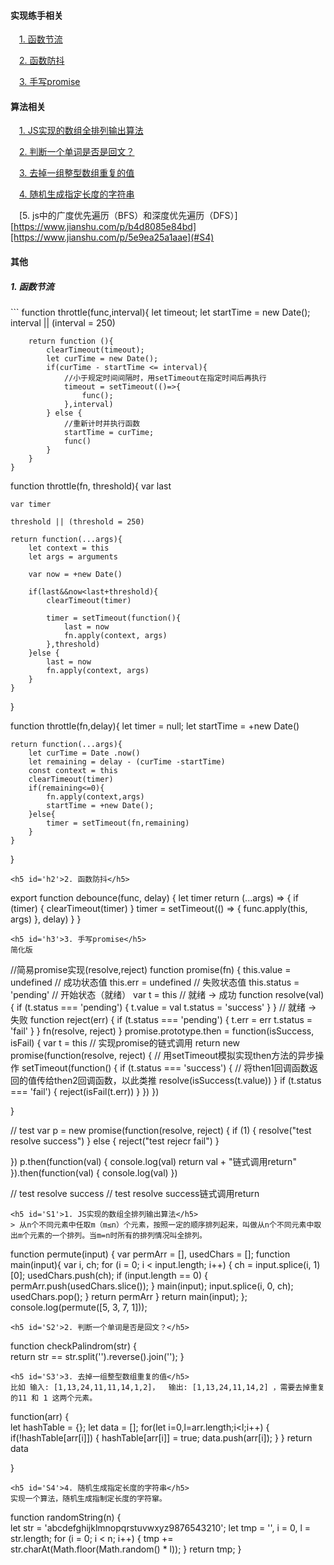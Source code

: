 <h4>实现练手相关</h4>

&emsp;[1. 函数节流](#h1)

&emsp;[2. 函数防抖](#h2)

&emsp;[3. 手写promise](#h3)


<h4>算法相关</h4>

&emsp;[1. JS实现的数组全排列输出算法](#S1)

&emsp;[2. 判断一个单词是否是回文？](#S2)

&emsp;[3. 去掉一组整型数组重复的值](#S3)

&emsp;[4. 随机生成指定长度的字符串](#S4)

&emsp;[5. js中的广度优先遍历（BFS）和深度优先遍历（DFS）][https://www.jianshu.com/p/b4d8085e84bd][https://www.jianshu.com/p/5e9ea25a1aae](#S4)



<h4>其他</h4>

<h5 id='h1'>1. 函数节流</h5>
```
function throttle(func,interval){
        let timeout;
        let startTime = new Date();
        interval || (interval = 250)

        return function (){
            clearTimeout(timeout);
            let curTime = new Date();
            if(curTime - startTime <= interval){
                //小于规定时间间隔时，用setTimeout在指定时间后再执行
                timeout = setTimeout(()=>{
                    func();
                },interval)
            } else {
                //重新计时并执行函数
                startTime = curTime;
                func()
            }
        }
    }

function throttle(fn, threshold){
    var last

    var timer

    threshold || (threshold = 250)

    return function(...args){
        let context = this
        let args = arguments

        var now = +new Date()

        if(last&&now<last+threshold){
            clearTimeout(timer)

            timer = setTimeout(function(){
                last = now
                fn.apply(context, args)
            },threshold)
        }else {
            last = now
            fn.apply(context, args)
        }
    }
}

function throttle(fn,delay){
    let timer = null;
    let startTime = +new Date()

    return function(...args){
        let curTime = Date .now()
        let remaining = delay - (curTime -startTime)
        const context = this
        clearTimeout(timer)
        if(remaining<=0){
            fn.apply(context,args)
            startTime = +new Date();
        }else{
            timer = setTimeout(fn,remaining)
        }
    }
}
```
<h5 id='h2'>2. 函数防抖</h5>
```
export function debounce(func, delay) {
    let timer
    return (...args) => {
        if (timer) {
            clearTimeout(timer)
        }
        timer = setTimeout(() => {
            func.apply(this, args)
        }, delay)
    }
}
```
<h5 id='h3'>3. 手写promise</h5>
简化版
```
//简易promise实现(resolve,reject)
function promise(fn) {
    this.value = undefined // 成功状态值
    this.err = undefined // 失败状态值
    this.status = 'pending' // 开始状态（就绪）
    var t = this
    // 就绪 -> 成功
    function resolve(val) {
        if (t.status === 'pending') {
            t.value = val
            t.status = 'success'
        }
    }
    // 就绪 -> 失败
    function reject(err) {
        if (t.status === 'pending') {
            t.err = err
            t.status = 'fail'
        }
    }
    fn(resolve, reject)
}
promise.prototype.then = function(isSuccess, isFail) {
    var t = this
    // 实现promise的链式调用
    return new promise(function(resolve, reject) {
        // 用setTimeout模拟实现then方法的异步操作
        setTimeout(function() {
            if (t.status === 'success') {
                // 将then1回调函数返回的值传给then2回调函数，以此类推
                resolve(isSuccess(t.value))
            }
            if (t.status === 'fail') {
                reject(isFail(t.err))
            }
        })
    })

}

// test
var p = new promise(function(resolve, reject) {
    if (1) {
        resolve("test resolve success")
    } else {
        reject("test rejecr fail")
    }

})
p.then(function(val) {
    console.log(val)
    return val + "链式调用return"
}).then(function(val) {
    console.log(val)
})

// test resolve success
// test resolve success链式调用return
```
<h5 id='S1'>1. JS实现的数组全排列输出算法</h5>
> 从n个不同元素中任取m（m≤n）个元素，按照一定的顺序排列起来，叫做从n个不同元素中取出m个元素的一个排列。当m=n时所有的排列情况叫全排列。
```
function permute(input) {
  var permArr = [],
  usedChars = [];
  function main(input){
    var i, ch;
    for (i = 0; i < input.length; i++) {
      ch = input.splice(i, 1)[0];
      usedChars.push(ch);
      if (input.length == 0) {
        permArr.push(usedChars.slice());
      }
      main(input);
      input.splice(i, 0, ch);
      usedChars.pop();
    }
    return permArr
  }
  return main(input);
};
console.log(permute([5, 3, 7, 1]));
```
<h5 id='S2'>2. 判断一个单词是否是回文？</h5>
```
function checkPalindrom(str) {  
    return str == str.split('').reverse().join('');
}
```
<h5 id='S3'>3. 去掉一组整型数组重复的值</h5>
比如 输入: [1,13,24,11,11,14,1,2]，  输出: [1,13,24,11,14,2] ，需要去掉重复的11 和 1 这两个元素。
```
function(arr) {  
  let hashTable = {};
  let data = [];
  for(let i=0,l=arr.length;i<l;i++) {
    if(!hashTable[arr[i]]) {
      hashTable[arr[i]] = true;
      data.push(arr[i]);
    }
  }
  return data

}
```
<h5 id='S4'>4. 随机生成指定长度的字符串</h5>
实现一个算法，随机生成指制定长度的字符窜。
```
function randomString(n) {  
  let str = 'abcdefghijklmnopqrstuvwxyz9876543210';
  let tmp = '',
      i = 0,
      l = str.length;
  for (i = 0; i < n; i++) {
    tmp += str.charAt(Math.floor(Math.random() * l));
  }
  return tmp;
}
```
